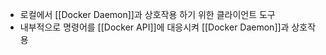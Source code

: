 - 로컬에서 [[Docker Daemon]]과 상호작용 하기 위한 클라이언트 도구
- 내부적으로 명령어를 [[Docker API]]에 대응시켜 [[Docker Daemon]]과 상호작용